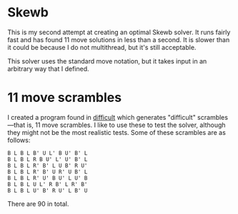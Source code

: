 # Skewb

This is my second attempt at creating an optimal Skewb solver. It runs fairly fast and has found 11 move solutions in less than a second. It is slower than it could be because I do not multithread, but it's still acceptable.

This solver uses the standard move notation, but it takes input in an arbitrary way that I defined.

# 11 move scrambles

I created a program found in [difficult](difficult) which generates "difficult" scrambles&mdash;that is, 11 move scrambles. I like to use these to test the solver, although they might not be the most realistic tests. Some of these scrambles are as follows:

    B L B L B' U L' B U' B' L
    B L B L R B U' L' U' B' L
    B L B L R' B' L U B' R U'
    B L B L R' B' U R' U B' L
    B L B L R' U' B U' L U' B
    B L B L U L' R B' L R' B'
    B L B L U' B' R U' L B' U

There are 90 in total.